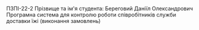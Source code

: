 ПЗПІ-22-2
Прізвище та ім'я студента: Береговий Даніїл Олександрович
Програмна система для контролю роботи співробітників служби доставки їжі (виконання замовлень)
